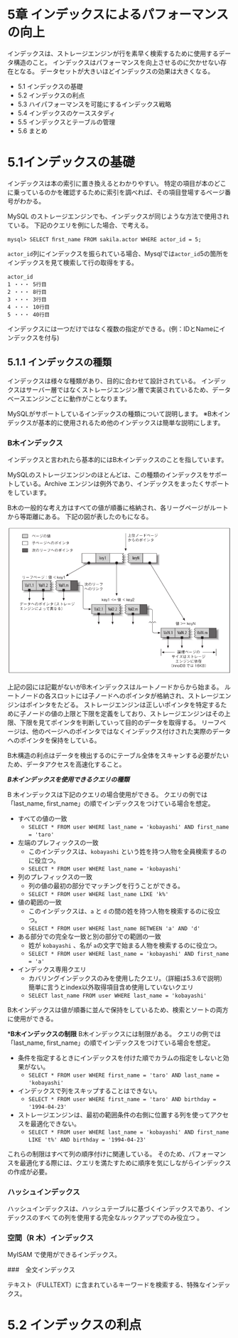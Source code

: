 # 5章 インデックスによるパフォーマンスの向上

インデックスは、ストレージエンジンが行を素早く検索するために使用するデータ構造のこと。
インデックスはパフォーマンスを向上させるのに欠かせない存在となる。
データセットが大きいほどインデックスの効果は大きくなる。


- 5.1 インデックスの基礎
- 5.2 インデックスの利点
- 5.3 ハイパフォーマンスを可能にするインデックス戦略
- 5.4 インデックスのケーススタディ
- 5.5 インデックスとテーブルの管理
- 5.6 まとめ


# 5.1インデックスの基礎
インデックスは本の索引に置き換えるとわかりやすい。
特定の項目が本のどこに乗っているのかを確認するために索引を調べれば、その項目登場するベージ番号がわかる。

MySQL のストレージエンジンでも、インデックスが同じような方法で使用されている。
下記のクエリを例にした場合、で考える。
```
mysql> SELECT ﬁrst_name FROM sakila.actor WHERE actor_id = 5;
```
`actor_id`列にインデックスを振られている場合、Mysqlでは`actor_id`5の箇所をインデックスを見て検索して行の取得をする。

```
actor_id
1 ・・・ 5行目
2 ・・・ 8行目
3 ・・・ 3行目
4 ・・・ 10行目
5 ・・・ 40行目
```

インデックスには一つだけではなく複数の指定ができる。(例：IDとNameにインデックスを付与)

## 5.1.1 インデックスの種類

インデックスは様々な種類があり、目的に合わせて設計されている。
インデックスはサーバー層ではなくストレージエンジン層で実装されているため、データベースエンジンごとに動作がことなります。

MySQLがサポートしているインデックスの種類について説明します。
※B木インデックスが基本的に使用されるため他のインデックスは簡単な説明にします。

### B木インデックス

インデックスと言われたら基本的にはB木インデックスのことを指しています。

MySQLのストレージエンジンのほとんどは、この種類のインデックスをサポートしている。Archive エンジンは例外であり、インデックスをまったくサポートをしています。

B木の一般的な考え方はすべての値が順番に格納され、各リーグページがルートから等距離にある。
下記の図が表したのもになる。

![Alt text](image/B-tree.png)

上記の図には記載がないがB木インデックスはルートノードからから始まる。
ルートノードの各スロットには子ノードへのポインタが格納され、ストレージエンジンはポインタをたどる。
ストレージエンジンは正しいポインタを特定するために子ノードの値の上限と下限を定義をしており、ストレージエンジンはその上限、下限を見てポインタを判断していって目的のデータを取得する。
リーフページは、他のページへのポインタではなくインデックス付けされた実際のデータへのポインタを保持をしている。

B木構造の利点はデータを検出するのにテーブル全体をスキャンする必要がたいため、データアクセスを高速化すること。

***B木インデックスを使用できるクエリの種類***

B 木インデックスは下記のクエリの場合使用ができる。
クエリの例では「last_name, first_name」の順でインデックスをつけている場合を想定。
- すべての値の一致
    - `SELECT * FROM user WHERE last_name = 'kobayashi' AND first_name = 'taro'`
- 左端のプレフィックスの一致
    - このインデックスは、`kobayashi` という姓を持つ人物を全員検索するのに役立つ。
    - `SELECT * FROM user WHERE last_name = 'kobayashi'`
- 列のプレフィックスの一致
    - 列の値の最初の部分でマッチングを行うことができる。
    - `SELECT * FROM user WHERE last_name LIKE 'k%'`
- 値の範囲の一致
    - このインデックスは、`a` と `d` の間の姓を持つ人物を検索するのに役立つ。
    - `SELECT * FROM user WHERE last_name BETWEEN 'a' AND 'd'`
- ある部分での完全な一致と別の部分での範囲の一致
    - 姓が `kobayashi` 、名が `a`の文字で始まる人物を検索するのに役立つ。
    - `SELECT * FROM user WHERE last_name = 'kobayashi' AND first_name = 'a'`
- インデックス専用クエリ
    - カバリングインデックスのみを使用したクエリ。（詳細は5.3.6で説明）簡単に言うとindex以外取得項目含め使用していないクエリ
    - `SELECT last_name FROM user WHERE last_name = 'kobayashi'` 

B木インデックスは値が順番に並んで保持をしているため、検索とソートの両方に使用ができる。

***B木インデックスの制限**
B木インデックスには制限がある。
クエリの例では「last_name, first_name」の順でインデックスをつけている場合を想定。

- 条件を指定するときにインデックスを付けた順でカラムの指定をしないと効果がない。
    - `SELECT * FROM user WHERE first_name = 'taro' AND last_name = 'kobayashi'`
- インデックスで列をスキップすることはできない。
    - `SELECT * FROM user WHERE first_name = 'taro' AND birthday = '1994-04-23'`
- ストレージエンジンは、最初の範囲条件の右側に位置する列を使ってアクセスを最適化できない。
    - `SELECT * FROM user WHERE last_name = 'kobayashi' AND first_name LIKE 't%' AND birthday = '1994-04-23'`

これらの制限はすべて列の順序付けに関連している。
そのため、パフォーマンスを最適化する際には、クエリを満たすために順序を気にしながらインデックスの作成が必要。

### ハッシュインデックス

ハッシュインデックスは、ハッシュテーブルに基づくインデックスであり、インデックスのすべ
ての列を使用する完全なルックアップでのみ役立つ 。


### 空間（R 木）インデックス

MyISAM で使用ができるインデックス。

###　全文インデックス

テキスト（FULLTEXT）に含まれているキーワードを検索する、特殊なインデックス。

# 5.2 インデックスの利点






